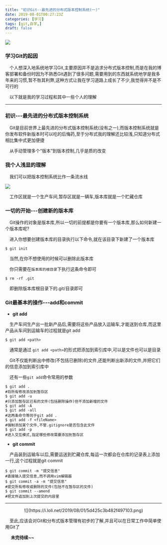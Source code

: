 ```yaml
---
title: "初识Git--最先进的分布式版本控制系统(一)"
date: 2019-08-01T00:27:23Z
categories: [学习]
tags: [git,自学,]
draft: false
---
```

![](https://i.loli.net/2019/08/01/5d428c8e796ab14725.jpeg)

### 学习Git的起因

&emsp;个人想深入地系统地学习Git,主要原因并不是追求分布式版本控制,而是在我的博客部署和备份时因为不熟悉Git遇到了很多问题,需要用到的东西就系统地学是我多年来的习惯,暂不咎其利弊,这种方式让我在学习道路上成长了不少,我觉得并不是不可行的

&emsp;以下就是我的学习过程和其中一些个人的理解

-------

### 初识---最先进的分布式版本控制系统

&emsp;Git是目前世界上最先进的分布式版本控制系统(没有之一),而版本控制系统就是你发布软件新版本时可以吃的后悔药,至于分布式我的理解还比较浅,只知道分布式相比集中式更加便捷

&emsp;从手动管理多个“版本”到版本控制,几乎是质的改变

### 我个人浅显的理解

&emsp;我们可以把版本控制系统比作一条流水线

![](https://i.loli.net/2019/08/01/5d42476f1be1164593.jpg)

&emsp;工作区就是一个生产车间,暂存区就是一辆车,版本库就是一个贮藏仓库

### 一切的开始---创建新的版本库

&emsp;Git操作的对象是版本库,所以一切的前提都是你要有一个版本库,那么如何新建一个版本库呢?

&emsp;进入你想要创建版本库的目录执行以下命令,就在该目录下新建了一个版本库

```shell
$ git init
```

&emsp;当然,在你不想使用的时候可以删除此版本库

&emsp;你只需要在`版本库的根目录`下执行这条命令即可

```shell
$ rm -rf .git
```

&emsp;即删除版本库根目录下的.git/目录即可

### Git最基本的操作---add和commit

-  **git add** 

&emsp;生产车间生产出一批新产品后,需要将这些产品放入运输车,才能送到仓库,而这里产品从车间到运输车的过程就是git add

```shell
$ git add <path>
```

&emsp;通常是通过 `git add <path>`的形式把<path>添加到索引库中,<path>可以是文件也可以是目录

&emsp;Git不仅能判断出<path>中修改(不包括已删除)的文件,还能判断出新添的文件,并把它们的信息添加到索引库中

&emsp;还有一些`git add`命令常用的参数

```shell
$ git add .
#将所有修改添加到暂存区
$ git add -u
#只添加暂存区已有的文件(包括删除操作)但不添加新增的文件
$ git add -A
$ git add -all
#这两条命令等同于git add .
$ git add -f <fileName>
#强制添加某个文件,不管.gitignore是否包含此文件
$ git add -p
#进入交互模式,指定哪些修改需要添加到暂存区
```

-  **git commit** 

&emsp;产品装到运输车以后,需要运送到贮藏仓库,每运一次都会在仓库的记录表上添加一行,这个过程就是git commit

```shell
$ git commit -m "提交信息"
#直接输入提交信息,而不调用vim编辑器
$ git commit -a -m "提交信息"
#提交所有修改或删除的文件(包括不在暂存区的文件)
$ git commit --amend
#把文件追加到上次提交的内容里
```

-------

<center>![](https://i.loli.net/2019/08/01/5d425c3b482f497103.png)</center>

&emsp;至此,应该会对Git和分布式版本管理有初步的了解,并且可以在日常工作中简单使用Git了

&emsp; **未完待续~~** 
